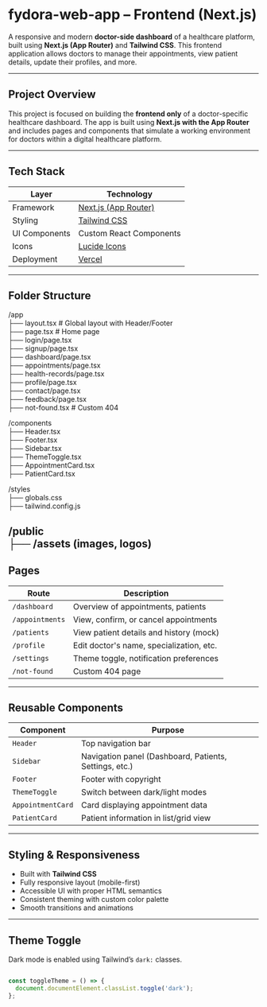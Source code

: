 
# fydora-web-app – Frontend (Next.js)

A responsive and modern **doctor-side dashboard** of a healthcare platform, built using **Next.js (App Router)** and **Tailwind CSS**. This frontend application allows doctors to manage their appointments, view patient details, update their profiles, and more.

---

##  Project Overview

This project is focused on building the **frontend only** of a doctor-specific healthcare dashboard. The app is built using **Next.js with the App Router** and includes pages and components that simulate a working environment for doctors within a digital healthcare platform.


---

##  Tech Stack

| Layer         | Technology              |
|---------------|--------------------------|
| Framework     | [Next.js (App Router)](https://nextjs.org/) |
| Styling       | [Tailwind CSS](https://tailwindcss.com/) |
| UI Components | Custom React Components |
| Icons         | [Lucide Icons](https://lucide.dev/)  |
| Deployment    | [Vercel](https://vercel.com/) |

---

##  Folder Structure

/app  
├── layout.tsx # Global layout with Header/Footer  
├── page.tsx # Home page  
├── login/page.tsx  
├── signup/page.tsx  
├── dashboard/page.tsx  
├── appointments/page.tsx  
├── health-records/page.tsx  
├── profile/page.tsx  
├── contact/page.tsx  
├── feedback/page.tsx  
├── not-found.tsx # Custom 404  

/components  
├── Header.tsx  
├── Footer.tsx  
├── Sidebar.tsx  
├── ThemeToggle.tsx  
├── AppointmentCard.tsx  
├── PatientCard.tsx   

/styles  
├── globals.css  
├── tailwind.config.js  

/public   
├── /assets (images, logos)  
---

##  Pages


| Route               | Description                                |
|---------------------|--------------------------------------------|
| `/dashboard`        | Overview of appointments, patients         |
| `/appointments`     | View, confirm, or cancel appointments      |
| `/patients`         | View patient details and history (mock)    |
| `/profile`          | Edit doctor's name, specialization, etc.   |
| `/settings`         | Theme toggle, notification preferences     |
| `/not-found`        | Custom 404 page                            |

---

##  Reusable Components

| Component         | Purpose |
|------------------|---------|
| `Header`         | Top navigation bar |
| `Sidebar`        | Navigation panel (Dashboard, Patients, Settings, etc.) |
| `Footer`         | Footer with copyright |
| `ThemeToggle`    | Switch between dark/light modes |
| `AppointmentCard`| Card displaying appointment data |
| `PatientCard`    | Patient information in list/grid view |


---

##  Styling & Responsiveness

- Built with **Tailwind CSS**
- Fully responsive layout (mobile-first)
- Accessible UI with proper HTML semantics
- Consistent theming with custom color palette
- Smooth transitions and animations

---

##  Theme Toggle

Dark mode is enabled using Tailwind’s `dark:` classes.  
```js

const toggleTheme = () => {
  document.documentElement.classList.toggle('dark');
};
